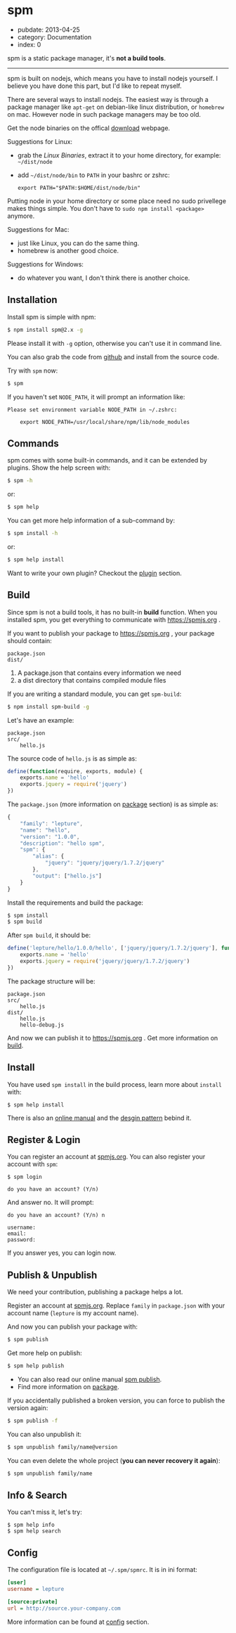 # spm

- pubdate: 2013-04-25
- category: Documentation
- index: 0

spm is a static package manager, it's **not a build tools**.

------

spm is built on nodejs, which means you have to install nodejs yourself.
I believe you have done this part, but I'd like to repeat myself.

There are several ways to install nodejs. The easiest way is through a package manager like `apt-get` on debian-like linux distribution, or `homebrew` on mac. However node in such package managers may be too old.

Get the node binaries on the offical [download](http://nodejs.org/download/) webpage.

Suggestions for Linux:

- grab the *Linux Binaries*, extract it to your home directory, for example: `~/dist/node`

- add `~/dist/node/bin` to `PATH` in your bashrc or zshrc:

   ```
   export PATH="$PATH:$HOME/dist/node/bin"
   ```

Putting node in your home directory or some place need no sudo privellege makes things simple. You don't have to `sudo npm install <package>` anymore.

Suggestions for Mac:

- just like Linux, you can do the same thing.
- homebrew is another good choice.

Suggestions for Windows:

- do whatever you want, I don't think there is another choice.


## Installation

Install spm is simple with npm:

```bash
$ npm install spm@2.x -g
```

Please install it with `-g` option, otherwise you can't use it in command line.

You can also grab the code from [github](https://github.com/spmjs/spm2) and install from the source code.

Try with `spm` now:

```bash
$ spm
```

If you haven't set `NODE_PATH`, it will prompt an information like:

```
Please set environment variable NODE_PATH in ~/.zshrc:

    export NODE_PATH=/usr/local/share/npm/lib/node_modules

```

## Commands

spm comes with some built-in commands, and it can be extended by plugins. Show the help screen with:

```bash
$ spm -h
```

or:

```bash
$ spm help
```

You can get more help information of a sub-command by:

```bash
$ spm install -h
```

or:

```bash
$ spm help install
```

Want to write your own plugin? Checkout the [plugin](./plugin.md) section.

## Build

Since spm is not a build tools, it has no built-in **build** function.
When you installed spm, you get everything to communicate with https://spmjs.org .

If you want to publish your package to https://spmjs.org , your package should contain:

```
package.json
dist/
```

1. A package.json that contains every information we need
2. a dist directory that contains compiled module files

If you are writing a standard module, you can get `spm-build`:

```bash
$ npm install spm-build -g
```

Let's have an example:

```
package.json
src/
    hello.js
```

The source code of `hello.js` is as simple as:

```js
define(function(require, exports, module) {
    exports.name = 'hello'
    exports.jquery = require('jquery')
})
```

The `package.json` (more information on [package](./package.md) section) is as simple as:

```js
{
    "family": "lepture",
    "name": "hello",
    "version": "1.0.0",
    "description": "hello spm",
    "spm": {
        "alias": {
            "jquery": "jquery/jquery/1.7.2/jquery"
        },
        "output": ["hello.js"]
    }
}
```

Install the requirements and build the package:

```bash
$ spm install
$ spm build
```

After `spm build`, it should be:

```js
define('lepture/hello/1.0.0/hello', ['jquery/jquery/1.7.2/jquery'], function(require) {
    exports.name = 'hello'
    exports.jquery = require('jquery/jquery/1.7.2/jquery')
})
```

The package structure will be:

```
package.json
src/
    hello.js
dist/
    hello.js
    hello-debug.js
```

And now we can publish it to https://spmjs.org . Get more information on [build](./build.md).


## Install

You have used `spm install` in the build process, learn more about `install` with:

```
$ spm help install
```

There is also an [online manual](../cli/install.md) and the [desgin pattern](./install.md) bebind it.


## Register & Login

You can register an account at [spmjs.org](https://spmjs.org). You can also register your account with `spm`:

```
$ spm login

do you have an account? (Y/n)
```

And answer no. It will prompt:

```
do you have an account? (Y/n) n

username:
email:
password:
```

If you answer yes, you can login now.


## Publish & Unpublish

We need your contribution, publishing a package helps a lot.

Register an account at [spmjs.org](https://spmjs.org). Replace `family` in `package.json` with your account name (`lepture` is my account name).

And now you can publish your package with:

```bash
$ spm publish
```

Get more help on publish:

```bash
$ spm help publish
```

- You can also read our online manual [spm publish](../cli/publish.md).
- Find more information on [package](./package.md).

If you accidentally published a broken version, you can force to publish the version again:

```bash
$ spm publish -f
```

You can also unpublish it:

```bash
$ spm unpublish family/name@version
```

You can even delete the whole project (**you can never recovery it again**):

```bash
$ spm unpublish family/name
```

## Info & Search

You can't miss it, let's try:

```
$ spm help info
$ spm help search
```

## Config

The configuration file is located at `~/.spm/spmrc`. It is in ini format:

```ini
[user]
username = lepture

[source:private]
url = http://source.your-company.com
```

More information can be found at [config](./config.md) section.
